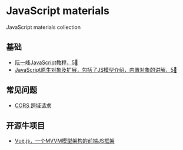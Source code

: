 # JavaScript materials

JavaScript materials collection

## 基础

- [阮一峰JavaScript教程，5🌟](https://wangdoc.com/javascript/)
- [JavaScript原生对象及扩展，包括了JS模型介绍，内置对象的讲解，5🌟](https://segmentfault.com/a/1190000002634958)

## 常见问题

- [CORS 跨域请求](https://wangdoc.com/javascript/bom/cors.html)

## 开源牛项目

- [Vue.js，一个MVVM模型架构的前端JS框架](https://vuejs.org)
